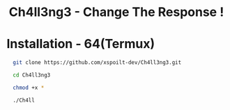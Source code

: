 <h1 align="center">
  Ch4ll3ng3 - Change The Response !
</h1>

# Installation - 64(Termux)
```bash
  git clone https://github.com/xspoilt-dev/Ch4ll3ng3.git

  cd Ch4ll3ng3

  chmod +x *

  ./Ch4ll
```
